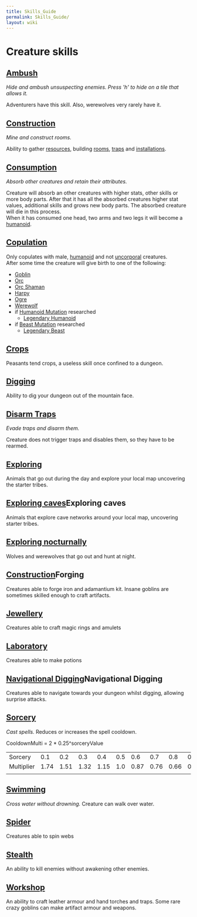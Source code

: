 ```yaml
---
title: Skills_Guide
permalink: Skills_Guide/
layout: wiki
---
```


Creature skills
===============

[Ambush](/keeperrl_wiki/Ambush "wikilink")
------

*Hide and ambush unsuspecting enemies. Press 'h' to hide on a tile that
allows it.*

Adventurers have this skill. Also, werewolves very rarely have it.

[Construction](/keeperrl_wiki/Construction "wikilink")
------------

*Mine and construct rooms.*

Ability to gather [resources](/keeperrl_wiki/Resources "wikilink"), building
[rooms](/keeperrl_wiki/Rooms_Guide "wikilink"), [traps](Traps "wikilink") and
[installations](/keeperrl_wiki/Installations "wikilink").

[Consumption](/keeperrl_wiki/Consumption "wikilink")
-----------

*Absorb other creatures and retain their attributes.*

Creature will absorb an other creatures with higher stats, other skills
or more body parts. After that it has all the absorbed creatures higher
stat values, additional skills and grows new body parts. The absorbed
creature will die in this process.  
When it has consumed one head, two arms and two legs it will become a
[humanoid](/keeperrl_wiki/Humanoid "wikilink").

[Copulation](/keeperrl_wiki/Copulation "wikilink")
----------

Only copulates with male, [humanoid](/keeperrl_wiki/Humanoid "wikilink") and
not [uncorporal](/keeperrl_wiki/Uncorporal "wikilink") creatures.  
After some time the creature will give birth to one of the following:

-   [Goblin](/keeperrl_wiki/Goblin "wikilink")
-   [Orc](/keeperrl_wiki/Orc "wikilink")
-   [Orc Shaman](/keeperrl_wiki/Orc_Shaman "wikilink")
-   [Harpy](/keeperrl_wiki/Harpy "wikilink")
-   [Ogre](/keeperrl_wiki/Ogre "wikilink")
-   [Werewolf](/keeperrl_wiki/Werewolf "wikilink")
-   if [Humanoid Mutation](/keeperrl_wiki/Humanoid_Mutation "wikilink")
    researched
    -   [Legendary Humanoid](/keeperrl_wiki/Legendary_Humanoid "wikilink")
-   if [Beast Mutation](/keeperrl_wiki/Beast_Mutation "wikilink")
    researched
    -   [Legendary Beast](/keeperrl_wiki/Legendary_Beast "wikilink")

[Crops](/keeperrl_wiki/Crops "wikilink")
-----

Peasants tend crops, a useless skill once confined to a dungeon.

[Digging](/keeperrl_wiki/Digging "wikilink")
-------

Ability to dig your dungeon out of the mountain face.

[Disarm Traps](/keeperrl_wiki/Disarm_Traps "wikilink")
------------

*Evade traps and disarm them.*

Creature does not trigger traps and disables them, so they have to be
rearmed.

[Exploring](/keeperrl_wiki/Exploring "wikilink")
-------------------

Animals that go out during the day and explore your local map uncovering
the starter tribes.

[Exploring caves](/keeperrl_wiki/Exploring_Caves "wikilink")Exploring caves
---------------

Animals that explore cave networks around your local map, uncovering
starter tribes.

[Exploring nocturnally](/keeperrl_wiki/Exploring_Nocturnally "wikilink")
---------------------

Wolves and werewolves that go out and hunt at night.

[Construction](/keeperrl_wiki/Construction "wikilink")Forging
-------

Creatures able to forge iron and adamantium kit. Insane goblins are
sometimes skilled enough to craft artifacts.

[Jewellery](/keeperrl_wiki/Jewellery "wikilink")
---------

Creatures able to craft magic rings and amulets

[Laboratory](/keeperrl_wiki/Laboratory "wikilink")
----------

Creatures able to make potions

[Navigational Digging](/keeperrl_wiki/Navigational_Digging "wikilink")Navigational Digging
--------------------

Creatures able to navigate towards your dungeon whilst digging, allowing
surprise attacks.

[Sorcery](/keeperrl_wiki/Sorcery "wikilink")
-------

*Cast spells.* Reduces or increases the spell cooldown.

CooldownMulti = 2 \* 0.25^sorceryValue

|            |      |      |      |      |     |      |      |      |      |     |
|------------|------|------|------|------|-----|------|------|------|------|-----|
| Sorcery    | 0.1  | 0.2  | 0.3  | 0.4  | 0.5 | 0.6  | 0.7  | 0.8  | 0.9  | 1.0 |
| Multiplier | 1.74 | 1.51 | 1.32 | 1.15 | 1.0 | 0.87 | 0.76 | 0.66 | 0.57 | 0.5 |
||

[Swimming](/keeperrl_wiki/Swimming "wikilink")
--------

*Cross water without drowning.* Creature can walk over water.

[Spider](/keeperrl_wiki/Spider "wikilink")
------

Creatures able to spin webs

[Stealth](/keeperrl_wiki/Stealth "wikilink")
-------

An ability to kill enemies without awakening other enemies.

[Workshop](/keeperrl_wiki/Workshop "wikilink")
--------

An ability to craft leather armour and hand torches and traps. Some rare
crazy goblins can make artifact armour and weapons.
